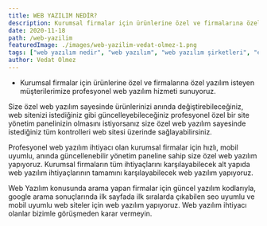 ```yaml
---
title: WEB YAZILIM NEDİR?
description: Kurumsal firmalar için ürünlerine özel ve firmalarına özel yazılım isteyen müşterilerimize profesyonel web yazılım hizmeti sunuyoruz.
date: 2020-11-18
path: /web-yazilim
featuredImage: ./images/web-yazilim-vedat-olmez-1.png
tags: ["web yazılım nedir", "web yazılım", "web yazılım şirketleri", "en iyi web yazılım şirketleri"]
author: Vedat Olmez
---
```

- Kurumsal firmalar için ürünlerine özel ve firmalarına özel yazılım isteyen müşterilerimize profesyonel web yazılım hizmeti sunuyoruz.

Size özel web yazılım sayesinde ürünlerinizi anında değiştirebileceğiniz, web sitenizi istediğiniz gibi güncelleyebileceğiniz profesyonel özel bir site yönetim panelinizin olmasını istiyorsanız size özel web yazılım sayesinde istediğiniz tüm kontrolleri web sitesi üzerinde sağlayabilirsiniz.

Profesyonel web yazılım ihtiyacı olan kurumsal firmalar için hızlı, mobil uyumlu, anında güncellenebilir yönetim paneline sahip size özel web yazılım yapıyoruz. Kurumsal firmaların tüm ihtiyaçlarını karşılayabilecek alt yapıda web yazılım ihtiyaçlarının tamamını karşılayabilecek web yazılım yapıyoruz.

Web Yazılım konusunda arama yapan firmalar için güncel yazılım kodlarıyla, google arama sonuçlarında ilk sayfada ilk sıralarda çıkabilen seo uyumlu ve mobil uyumlu web siteler için web yazılım yapıyoruz. Web yazılım ihtiyacı olanlar bizimle görüşmeden karar vermeyin.